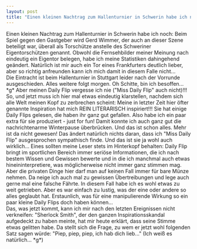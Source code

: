 ```yaml
---
layout: post
title: "Einen kleinen Nachtrag zum Hallenturnier in Schwerin habe ich noch: Beim Spiel gegen den Gastgeber wird Gerd Wimmer, der auch an dieser Szene beteiligt war,  überall als Torschütze anstelle des Schweriner Eigentorschützen genannt."
---
```


Einen kleinen Nachtrag zum Hallenturnier in Schwerin habe ich noch: Beim Spiel gegen den Gastgeber wird Gerd Wimmer, der auch an dieser Szene beteiligt war,  überall als Torschütze anstelle des Schweriner Eigentorschützen genannt. Obwohl die Fernsehbilder meiner Meinung nach eindeutig ein Eigentor belegen, habe ich meine Statistiken dahingehend geändert. Natürlich ist mir auch ein Tor eines Frankfurters deutlich lieber, aber so richtig anfreunden kann ich mich damit in diesem Falle nicht...  
Die Eintracht ist beim Hallenturnier in Stuttgart leider nach der Vorrunde ausgeschieden. Alles weitere folgt morgen. Oh Schitte, bin ich besoffen... \*g\* Aber meinen Daily Flip vergesse ich nie ("Miss Daily Flip" auch nicht)!!! So, und jetzt muss ich hier mal etwas eindeutig klarstellen, nachdem sich alle Welt meinen Kopf zu zerbrechen scheint: Meine in letzter Zeit hier öfter genannte Inspiration hat mich REIN LITERARISCH inspiriert!!! Sie hat einige Daily Flips gelesen, die haben ihr ganz gut gefallen. Also habe ich ein paar extra für sie produziert - just for fun! Damit konnte ich auch ganz gut die nachrichtenarme Winterpause überbrücken. Und das ist schon alles. Mehr ist da nicht gewesen! Das ändert natürlich nichts daran, dass ich "Miss Daily Flip" ausgesprochen sympathisch finde. Und das ist sie ja wohl auch wirklich... Eines sollten meine Leser stets im Hinterkopf behalten: Daily Flip bringt im sportlichen Bereich immer seriöse Informationen, die ich nach bestem Wissen und Gewissen bewerte und in die ich manchmal auch etwas hineininterpretiere, was möglicherweise nicht immer ganz stimmen mag. Aber die privaten Dinge hier darf man auf keinen Fall immer für bare Münze nehmen. Da neige ich auch mal zu gewissen Übertreibungen und lege auch gerne mal eine falsche Fährte. In diesem Fall habe ich es wohl etwas zu weit getrieben. Aber es war einfach zu lustig, was der eine oder andere so alles geglaubt hat. Erstaunlich, was für eine manipulierende Wirkung so ein paar kleine Daily Flips doch haben können...  
Das, was jetzt kommt, kann ich mir nach den letzten Ereignissen nicht verkneifen: "Sherlock Smith", der den ganzen Inspirationsskandal aufgedeckt zu haben meinte, hat mir heute erklärt, dass seine Stimme etwas gelitten habe. Da stellt sich die Frage, zu wem er jetzt wohl folgenden Satz sagen würde: "Piep, piep, piep, ich hab dich lieb..." (Ich weiß es natürlich... \*g\*)

